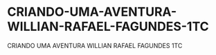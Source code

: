 # CRIANDO-UMA-AVENTURA-WILLIAN-RAFAEL-FAGUNDES-1TC
CRIANDO UMA AVENTURA WILLIAN RAFAEL FAGUNDES 1TC
